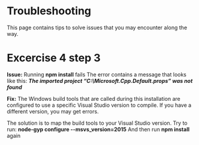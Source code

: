 # Troubleshooting
This page contains tips to solve issues that you may encounter along the way.


# Excercise 4 step 3

**Issue:** Running **npm install** fails 
The error contains a message that looks like this:
***The imported project “C:\Microsoft.Cpp.Default.props” was not found***

**Fix:** The Windows build tools that are called during this installation are configured to use a specific Visual Studio version to compile. If you have a different version, you may get errors.

The solution is to map the build tools to your Visual Studio version.
Try to run: **node-gyp configure --msvs_version=2015**
And then run **npm install** again

